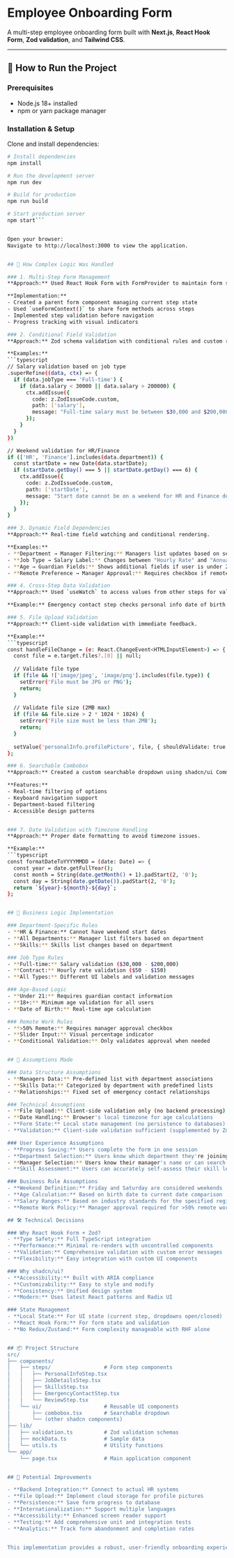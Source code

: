 # Employee Onboarding Form

A multi-step employee onboarding form built with **Next.js**, **React Hook Form**, **Zod validation**, and **Tailwind CSS**.

---

## 🚀 How to Run the Project

### Prerequisites
- Node.js 18+ installed
- npm or yarn package manager

### Installation & Setup
Clone and install dependencies:

```bash
# Install dependencies
npm install

# Run the development server
npm run dev

# Build for production
npm run build

# Start production server
npm start```


Open your browser:
Navigate to http://localhost:3000 to view the application.


## 🧠 How Complex Logic Was Handled

### 1. Multi-Step Form Management
**Approach:** Used React Hook Form with FormProvider to maintain form state across multiple steps while keeping each step as an independent component.

**Implementation:**
- Created a parent form component managing current step state
- Used `useFormContext()` to share form methods across steps
- Implemented step validation before navigation
- Progress tracking with visual indicators

### 2. Conditional Field Validation
**Approach:** Zod schema validation with conditional rules and custom refinements.

**Examples:**
```typescript
// Salary validation based on job type
.superRefine((data, ctx) => {
  if (data.jobType === 'Full-time') {
    if (data.salary < 30000 || data.salary > 200000) {
      ctx.addIssue({
        code: z.ZodIssueCode.custom,
        path: ['salary'],
        message: "Full-time salary must be between $30,000 and $200,000",
      });
    }
  }
})

// Weekend validation for HR/Finance
if (['HR', 'Finance'].includes(data.department)) {
  const startDate = new Date(data.startDate);
  if (startDate.getDay() === 5 || startDate.getDay() === 6) {
    ctx.addIssue({
      code: z.ZodIssueCode.custom,
      path: ['startDate'],
      message: "Start date cannot be on a weekend for HR and Finance departments",
    });
  }
}

### 3. Dynamic Field Dependencies
**Approach:** Real-time field watching and conditional rendering.

**Examples:**
- **Department → Manager Filtering:** Managers list updates based on selected department
- **Job Type → Salary Label:** Changes between "Hourly Rate" and "Annual Salary"
- **Age → Guardian Fields:** Shows additional fields if user is under 21
- **Remote Preference → Manager Approval:** Requires checkbox if remote work > 50%

### 4. Cross-Step Data Validation
**Approach:** Used `useWatch` to access values from other steps for validation.

**Example:** Emergency contact step checks personal info date of birth to determine if guardian fields are required.

### 5. File Upload Validation
**Approach:** Client-side validation with immediate feedback.

**Example:**
```typescript
const handleFileChange = (e: React.ChangeEvent<HTMLInputElement>) => {
  const file = e.target.files?.[0] || null;
  
  // Validate file type
  if (file && !['image/jpeg', 'image/png'].includes(file.type)) {
    setError('File must be JPG or PNG');
    return;
  }
  
  // Validate file size (2MB max)
  if (file && file.size > 2 * 1024 * 1024) {
    setError('File size must be less than 2MB');
    return;
  }
  
  setValue('personalInfo.profilePicture', file, { shouldValidate: true });
};

### 6. Searchable Combobox
**Approach:** Created a custom searchable dropdown using shadcn/ui Command component.

**Features:**
- Real-time filtering of options
- Keyboard navigation support
- Department-based filtering
- Accessible design patterns


### 7. Date Validation with Timezone Handling
**Approach:** Proper date formatting to avoid timezone issues.

**Example:**
```typescript
const formatDateToYYYYMMDD = (date: Date) => {
  const year = date.getFullYear();
  const month = String(date.getMonth() + 1).padStart(2, '0');
  const day = String(date.getDate()).padStart(2, '0');
  return `${year}-${month}-${day}`;
};


## 🎯 Business Logic Implementation

### Department-Specific Rules
- **HR & Finance:** Cannot have weekend start dates
- **All Departments:** Manager list filters based on department
- **Skills:** Skills list changes based on department

### Job Type Rules
- **Full-time:** Salary validation ($30,000 - $200,000)
- **Contract:** Hourly rate validation ($50 - $150)
- **All Types:** Different UI labels and validation messages

### Age-Based Logic
- **Under 21:** Requires guardian contact information
- **18+:** Minimum age validation for all users
- **Date of Birth:** Real-time age calculation

### Remote Work Rules
- **>50% Remote:** Requires manager approval checkbox
- **Slider Input:** Visual percentage indicator
- **Conditional Validation:** Only validates approval when needed


## 🧩 Assumptions Made

### Data Structure Assumptions
- **Managers Data:** Pre-defined list with department associations
- **Skills Data:** Categorized by department with predefined lists
- **Relationships:** Fixed set of emergency contact relationships

### Technical Assumptions
- **File Upload:** Client-side validation only (no backend processing)
- **Date Handling:** Browser's local timezone for age calculations
- **Form State:** Local state management (no persistence to databases)
- **Validation:** Client-side validation sufficient (supplemented by Zod schemas)

### User Experience Assumptions
- **Progress Saving:** Users complete the form in one session
- **Department Selection:** Users know which department they're joining
- **Manager Selection:** Users know their manager's name or can search for it
- **Skill Assessment:** Users can accurately self-assess their skill levels

### Business Rule Assumptions
- **Weekend Definition:** Friday and Saturday are considered weekends
- **Age Calculation:** Based on birth date to current date comparison
- **Salary Ranges:** Based on industry standards for the specified regions
- **Remote Work Policy:** Manager approval required for >50% remote work

## 🛠️ Technical Decisions

### Why React Hook Form + Zod?
- **Type Safety:** Full TypeScript integration
- **Performance:** Minimal re-renders with uncontrolled components
- **Validation:** Comprehensive validation with custom error messages
- **Flexibility:** Easy integration with custom UI components

### Why shadcn/ui?
- **Accessibility:** Built with ARIA compliance
- **Customizability:** Easy to style and modify
- **Consistency:** Unified design system
- **Modern:** Uses latest React patterns and Radix UI

### State Management
- **Local State:** For UI state (current step, dropdowns open/closed)
- **React Hook Form:** For form state and validation
- **No Redux/Zustand:** Form complexity manageable with RHF alone


## 📦 Project Structure
src/
├── components/
│   ├── steps/                 # Form step components
│   │   ├── PersonalInfoStep.tsx
│   │   ├── JobDetailsStep.tsx
│   │   ├── SkillsStep.tsx
│   │   ├── EmergencyContactStep.tsx
│   │   └── ReviewStep.tsx
│   └── ui/                    # Reusable UI components
│       ├── combobox.tsx       # Searchable dropdown
│       └── (other shadcn components)
├── lib/
│   ├── validation.ts          # Zod validation schemas
│   ├── mockData.ts            # Sample data
│   └── utils.ts               # Utility functions
└── app/
    └── page.tsx               # Main application component


## 🚨 Potential Improvements

- **Backend Integration:** Connect to actual HR systems
- **File Upload:** Implement cloud storage for profile pictures
- **Persistence:** Save form progress to database
- **Internationalization:** Support multiple languages
- **Accessibility:** Enhanced screen reader support
- **Testing:** Add comprehensive unit and integration tests
- **Analytics:** Track form abandonment and completion rates


This implementation provides a robust, user-friendly onboarding experience with comprehensive validation and conditional logic while maintaining code quality and developer experience.
